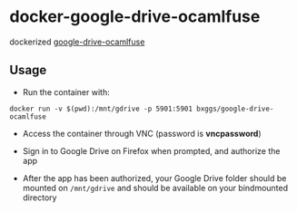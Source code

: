 # docker-google-drive-ocamlfuse

dockerized [google-drive-ocamlfuse](https://github.com/astrada/google-drive-ocamlfuse)

## Usage

* Run the container with:

```
docker run -v $(pwd):/mnt/gdrive -p 5901:5901 bxggs/google-drive-ocamlfuse
```

* Access the container through VNC (password is **vncpassword**)

* Sign in to Google Drive on Firefox when prompted, and authorize the app

* After the app has been authorized, your Google Drive folder should be mounted on `/mnt/gdrive` and should be available on your bindmounted directory

